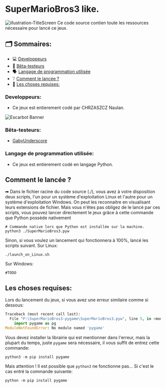 # **SuperMarioBros3 like.**
![illustration-TitleScreen](https://eapi.pcloud.com/getpubthumb?code=XZzBbJZwEoDuWD0fJJRWCIYAEUjpBhiDCek&linkpassword=undefined&size=1280x345&crop=0&type=auto)
Ce code source contien toute les ressources nécessaire pour lancé ce jeux.
## **🗂 Sommaires:**
- 💻 [Developpeurs](#developpeurs)
- 👷‍ [Bêta-testeurs](#bta-testeurs)
- 🗣 [Langage de programmation utilisée](#langage-de-programmation-utilise)
- ❔ [Comment le lancée ?](#comment-le-lance-)
- 📑 [Les choses requises:](#les-choses-requises)

### Developpeurs:
- Ce jeux est entierement codé par CHRZASZCZ Naulan.

![Escarbot Banner](https://eapi.pcloud.com/getpubthumb?code=XZmubJZO3RLKrQ4bwSiOupYtRg78SzGx3N7&linkpassword=undefined&size=1600x315&crop=0&type=auto)

### Bêta-testeurs:
- [GabyUnderscore](https://www.twitch.tv/gabyunderscore)

### Langage de programmation utilisée:
- Ce jeux est entierement codé en langage Python.

## **Comment le lancée ?**
➡ Dans le fichier racine du code source (./), vous avez à votre disposition deux scripts, l'un pour un système d'exploitation 
Linux et l'autre pour un système d'exploitation Windows.
On peut les reconnaitre en visualisant leurs extensions de fichier. Mais vous n'êtes pas obligez de le lancé par ces 
scripts, vous pouvez lancer directement le jeux grâce à cette commande que Python possède nativement
```commandline
# Commande native lors que Python est installée sur la machine. 
python3 ./SuperMarioBros3.pyw
```
Sinon, si vous voulez un lancement qui fonctionnera à 100%, lancé les scripts suivant.
Sur Linux:
```commandline
./launch_on_Linux.sh
```
Sur Windows:
```commandline
#TODO
```
## **Les choses requises:**
Lors du lancement du jeux, si vous avez une erreur similaire comme si dessous:
```python
Traceback (most recent call last):
  File "P:\SuperMarioBros3-pygame\SuperMarioBros3.pyw", line 5, in <module>
    import pygame as pg
ModuleNotFoundError: No module named 'pygame'
```
Vous devez installer la librairie qui est mentionner dans l'erreur, mais la plupart du temps, juste `pygame` sera 
nécessaire, il vous suffit de entrez cette commande:
```commandline
python3 -m pip install pygame
```
Mais attention ! Il est possible que `python3` ne fonctionne pas... Si c'est le cas entré la commande suivante:
```commandline
python -m pip install pygame
```